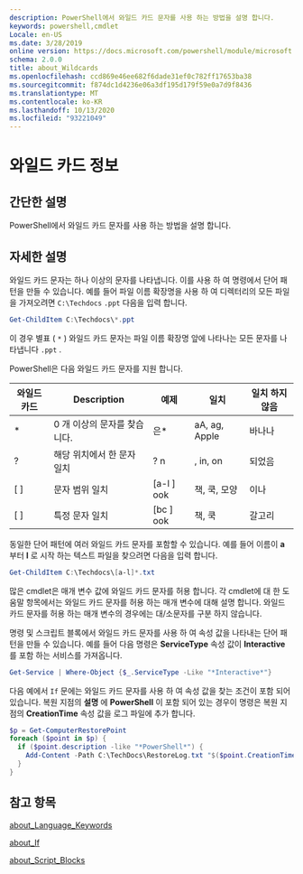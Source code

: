 ```yaml
---
description: PowerShell에서 와일드 카드 문자를 사용 하는 방법을 설명 합니다.
keywords: powershell,cmdlet
Locale: en-US
ms.date: 3/28/2019
online version: https://docs.microsoft.com/powershell/module/microsoft.powershell.core/about/about_wildcards?view=powershell-6&WT.mc_id=ps-gethelp
schema: 2.0.0
title: about_Wildcards
ms.openlocfilehash: ccd869e46ee682f6dade31ef0c782ff17653ba38
ms.sourcegitcommit: f874dc1d4236e06a3df195d179f59e0a7d9f8436
ms.translationtype: MT
ms.contentlocale: ko-KR
ms.lasthandoff: 10/13/2020
ms.locfileid: "93221049"
---
```

# <a name="about-wildcards"></a>와일드 카드 정보

## <a name="short-description"></a>간단한 설명

PowerShell에서 와일드 카드 문자를 사용 하는 방법을 설명 합니다.

## <a name="long-description"></a>자세한 설명

와일드 카드 문자는 하나 이상의 문자를 나타냅니다. 이를 사용 하 여 명령에서 단어 패턴을 만들 수 있습니다. 예를 들어 파일 이름 확장명을 사용 하 여 디렉터리의 모든 파일을 가져오려면 `C:\Techdocs` `.ppt` 다음을 입력 합니다.

```powershell
Get-ChildItem C:\Techdocs\*.ppt
```

이 경우 별표 ( `*` ) 와일드 카드 문자는 파일 이름 확장명 앞에 나타나는 모든 문자를 나타냅니다 `.ppt` .

PowerShell은 다음 와일드 카드 문자를 지원 합니다.

|와일드카드|Description               |예제 |일치        |일치 하지 않음|
|--------|--------------------------|--------|-------------|--------|
|\*      |0 개 이상의 문자를 찾습니다. | 은\*  | aA, ag, Apple | 바나나 |
|?       |해당 위치에서 한 문자 일치 | ? n | , in, on | 되었음 |
|\[ \]   |문자 범위 일치 | \[a-l \] ook | 책, 쿡, 모양 | 이나 |
|\[ \]   |특정 문자 일치 | \[bc \] ook | 책, 쿡 | 갈고리 |

동일한 단어 패턴에 여러 와일드 카드 문자를 포함할 수 있습니다. 예를 들어 이름이 **a** 부터 **l** 로 시작 하는 텍스트 파일을 찾으려면 다음을 입력 합니다.

```powershell
Get-ChildItem C:\Techdocs\[a-l]*.txt
```

많은 cmdlet은 매개 변수 값에 와일드 카드 문자를 허용 합니다. 각 cmdlet에 대 한 도움말 항목에서는 와일드 카드 문자를 허용 하는 매개 변수에 대해 설명 합니다. 와일드 카드 문자를 허용 하는 매개 변수의 경우에는 대/소문자를 구분 하지 않습니다.

명령 및 스크립트 블록에서 와일드 카드 문자를 사용 하 여 속성 값을 나타내는 단어 패턴을 만들 수 있습니다. 예를 들어 다음 명령은 **ServiceType** 속성 값이 **Interactive** 를 포함 하는 서비스를 가져옵니다.

```powershell
Get-Service | Where-Object {$_.ServiceType -Like "*Interactive*"}
```

다음 예에서 `If` 문에는 와일드 카드 문자를 사용 하 여 속성 값을 찾는 조건이 포함 되어 있습니다. 복원 지점의 **설명** 에 **PowerShell** 이 포함 되어 있는 경우이 명령은 복원 지점의 **CreationTime** 속성 값을 로그 파일에 추가 합니다.

```powershell
$p = Get-ComputerRestorePoint
foreach ($point in $p) {
  if ($point.description -like "*PowerShell*") {
    Add-Content -Path C:\TechDocs\RestoreLog.txt "$($point.CreationTime)"
  }
}
```

## <a name="see-also"></a>참고 항목

[about_Language_Keywords](about_Language_Keywords.md)

[about_If](about_If.md)

[about_Script_Blocks](about_Script_Blocks.md)
